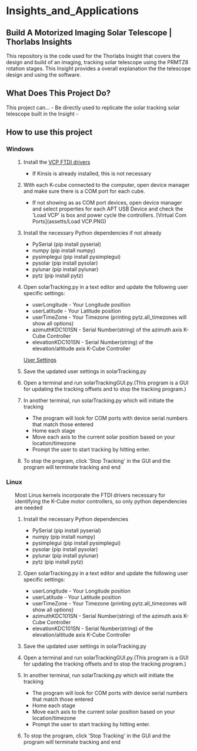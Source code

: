 # Insights_and_Applications

## Build A Motorized Imaging Solar Telescope | Thorlabs Insights

This repository is the code used for the Thorlabs Insight that covers the design and build of an imaging, tracking solar telescope using the PRMTZ8 rotation stages. This Insight provides a overall explanation the the telescope design and using the software. 

## What Does This Project Do? 
This project can...
	- Be directly used to replicate the solar tracking solar telescope built in the Insight
	- 

## How to use this project

### **Windows**
<ul>

1. Install the [VCP FTDI drivers](https://ftdichip.com/drivers/vcp-drivers/)
	- If Kinsis is already installed, this is not necessary

2. With each K-cube connected to the computer, open device manager and make sure there is a COM port for each cube.
	- If not showing as as COM port devices, open device manager and select properties for each APT USB Device and check the 'Load VCP' is box and power cycle the controllers. 
	[Virtual Com Ports](assetts/Load VCP.PNG)

3. Install the necessary Python dependencies if not already
	- PySerial (pip install pyserial)
	- numpy (pip install numpy)
	- pysimplegui (pip install pysimplegui)
	- pysolar (pip install pysolar)
	- pylunar (pip install pylunar)
	- pytz (pip install pytz)


4. Open solarTracking.py in a text editor and update the following user specific settings:
	- userLongitude - Your Longitude position
	- userLatitude - Your Latitude position
	- userTimeZone - Your Timezone (printing pytz.all_timezones will show all options)
	- azimuthKDC101SN - Serial Number(string)  of the azimuth axis K-Cube Controller
	- elevationKDC101SN - Serial Number(string)  of the elevation/altitude axis K-Cube Controller

	[User Settings](assetts/USerSettings.png)

5. Save the updated user settings in solarTracking.py 
6. Open a terminal and run solarTrackingGUI.py.(This program is a GUI for updating the tracking offsets and to stop the tracking program.)


7. In another terminal, run solarTracking.py which will initiate the tracking
	- The program will look for COM ports with device serial numbers that match those entered
	- Home each stage
	- Move each axis to the current solar position based on your location/timezone
	- Prompt the user to start tracking by hitting enter. 

8. To stop the program, click 'Stop Tracking' in the GUI and the program will terminate tracking and end
</ul>

### **Linux**
<ul>

Most Linus kernels incorporate the FTDI drivers necessary for identifying the K-Cube motor controllers, so only python dependencies are needed
1. Install the necessary Python dependencies
	- PySerial (pip install pyserial)
	- numpy (pip install numpy)
	- pysimplegui (pip install pysimplegui)
	- pysolar (pip install pysolar)
	- pylunar (pip install pylunar)
	- pytz (pip install pytz)

2. Open solarTracking.py in a text editor and update the following user specific settings:
	- userLongitude - Your Longitude position
	- userLatitude - Your Latitude position
	- userTimeZone - Your Timezone (printing pytz.all_timezones will show all options)
	- azimuthKDC101SN - Serial Number(string)  of the azimuth axis K-Cube Controller
	- elevationKDC101SN - Serial Number(string)  of the elevation/altitude axis K-Cube Controller

3. Save the updated user settings in solarTracking.py 
4. Open a terminal and run solarTrackingGUI.py.(This program is a GUI for updating the tracking offsets and to stop the tracking program.)
5. In another terminal, run solarTracking.py which will initiate the tracking
	* The program will look for COM ports with device serial numbers that match those entered
	* Home each stage
	* Move each axis to the current solar position based on your location/timezone
	* Prompt the user to start tracking by hitting enter. 

6. To stop the program, click 'Stop Tracking' in the GUI and the program will terminate tracking and end

</ul>






